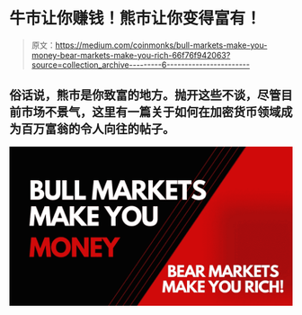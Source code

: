# 牛市让你赚钱！熊市让你变得富有！

> 原文：<https://medium.com/coinmonks/bull-markets-make-you-money-bear-markets-make-you-rich-66f76f942063?source=collection_archive---------6----------------------->

## 俗话说，熊市是你致富的地方。抛开这些不谈，尽管目前市场不景气，这里有一篇关于如何在加密货币领域成为百万富翁的令人向往的帖子。

![](img/102495357aa7b159a02744af2f60e540.png)